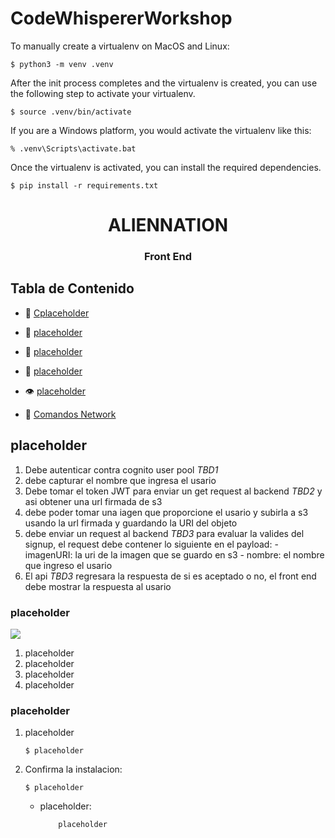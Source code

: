 
# CodeWhispererWorkshop

To manually create a virtualenv on MacOS and Linux:

```
$ python3 -m venv .venv
```

After the init process completes and the virtualenv is created, you can use the following
step to activate your virtualenv.

```
$ source .venv/bin/activate
```

If you are a Windows platform, you would activate the virtualenv like this:

```
% .venv\Scripts\activate.bat
```

Once the virtualenv is activated, you can install the required dependencies.

```
$ pip install -r requirements.txt
```

<h1 align="center">ALIENNATION</h1>
<h3 align="center">Front End</h3>

## Tabla de Contenido

- 🔭 [Cplaceholder](https://placeholder)

- 👤 [placeholder](https://placeholder)

- 🚀 [placeholder](https://placeholder)

- 👯 [placeholder](https://placeholder)

- :eye: [placeholder](https://placeholder)

- 🤝 [Comandos Network](https://placeholder)


## placeholder
1. Debe autenticar contra cognito user pool *TBD1*
2. debe capturar el nombre que ingresa el usario
2. Debe tomar el token JWT para enviar un get request al backend *TBD2* y asi obtener una url firmada de s3 
3. debe poder tomar una iagen que proporcione el usario y subirla a s3 usando la url firmada y guardando la URI del objeto
4. debe enviar un request al backend *TBD3* para evaluar la valides del signup, el request debe contener lo siguiente en el payload:
        - imagenURI: la uri de la imagen que se guardo en s3
        - nombre: el nombre que ingreso el usario
5. El api *TBD3* regresara la respuesta de si es aceptado o no, el front end debe mostrar la respuesta al usario

### placeholder

![](./images/emailcode.png)



1. placeholder
2. placeholder
3. placeholder
4. placeholder

### placeholder

1. placeholder

    `$ placeholder`


2. Confirma la instalacion:

    `$ placeholder`

    - placeholder:
        ```
            placeholder
        ```
